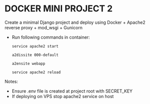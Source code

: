 # DOCKER MINI PROJECT 2

Create a minimal Django project and deploy using Docker + Apache2 reverse proxy + mod_wsgi + Gunicorn

- Run following commands in container:

    ```service apache2 start```

    ```a2dissite 000-default```

    ```a2ensite webapp```

    ```service apache2 reload```

Notes:
- Ensure .env file is created at project root with SECRET_KEY
- If deploying on VPS stop apache2 service on host
